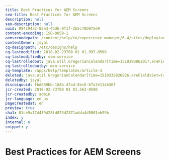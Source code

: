 ```yaml
---
title: Best Practices for AEM Screens
seo-title: Best Practices for AEM Screens
description: null
seo-description: null
uuid: 994c94a2-82a3-4bd6-9f1f-2b5c78b975e9
content-encoding: ISO-8859-1
aemsrcnodepath: /content/help/en/experience-manager/6-4/sites/deploying/using/best-practices0
contentOwner: jsyal
cq-designpath: /etc/designs/help
cq-lastmodified: 2018-02-23T08 01 01.997-0500
cq-lastmodifiedby: msm-service
cq-lastrolledout: java.util.GregorianCalendar[time=1519390862017,areFieldsSet=true,areAllFieldsSet=true,lenient=false,zone=sun.util.calendar.ZoneInfo[id="GMT",offset=0,dstSavings=0,useDaylight=false,transitions=0,lastRule=null],firstDayOfWeek=1,minimalDaysInFirstWeek=1,ERA=1,YEAR=2018,MONTH=1,WEEK_OF_YEAR=8,WEEK_OF_MONTH=4,DAY_OF_MONTH=23,DAY_OF_YEAR=54,DAY_OF_WEEK=6,DAY_OF_WEEK_IN_MONTH=4,AM_PM=1,HOUR=1,HOUR_OF_DAY=13,MINUTE=1,SECOND=2,MILLISECOND=17,ZONE_OFFSET=0,DST_OFFSET=0]
cq-lastrolledoutby: msm-service
cq-template: /apps/help/templates/article-3
deleted: java.util.GregorianCalendar[time=1519338826826,areFieldsSet=true,areAllFieldsSet=true,lenient=false,zone=sun.util.calendar.ZoneInfo[id="GMT",offset=0,dstSavings=0,useDaylight=false,transitions=0,lastRule=null],firstDayOfWeek=1,minimalDaysInFirstWeek=1,ERA=1,YEAR=2018,MONTH=1,WEEK_OF_YEAR=8,WEEK_OF_MONTH=4,DAY_OF_MONTH=22,DAY_OF_YEAR=53,DAY_OF_WEEK=5,DAY_OF_WEEK_IN_MONTH=4,AM_PM=1,HOUR=10,HOUR_OF_DAY=22,MINUTE=33,SECOND=46,MILLISECOND=826,ZONE_OFFSET=0,DST_OFFSET=0]
deletedby: jsyal
discoiquuid: fbd889bb-184b-47ad-8ec6-67a7e114b30f
jcr-created: 2018-02-23T08 01 01.563-0500
jcr-createdby: admin
jcr-language: en_us
pagecreatedat: en
preview: true
sha1: 01ce9a174439428fd073d2371adda4d5001eb99b
index: y
internal: n
snippet: y
---
```


# Best Practices for AEM Screens

